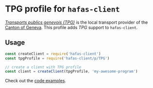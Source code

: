 # TPG profile for `hafas-client`

[*Transports publics genevois (TPG)*](https://en.wikipedia.org/wiki/Geneva_Public_Transport) is the local transport provider of the [Canton of Geneva](https://en.wikipedia.org/wiki/Canton_of_Geneva). This profile adds *TPG* support to `hafas-client`.

## Usage

```js
const createClient = require('hafas-client')
const tpgProfile = require('hafas-client/p/TPG')

// create a client with TPG profile
const client = createClient(tpgProfile, 'my-awesome-program')
```

Check out the [code examples](example.js).
